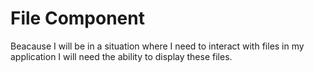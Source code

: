 # File Component

Beacause I will be in a situation where I need to interact with files in my application I will need the ability to display these files.